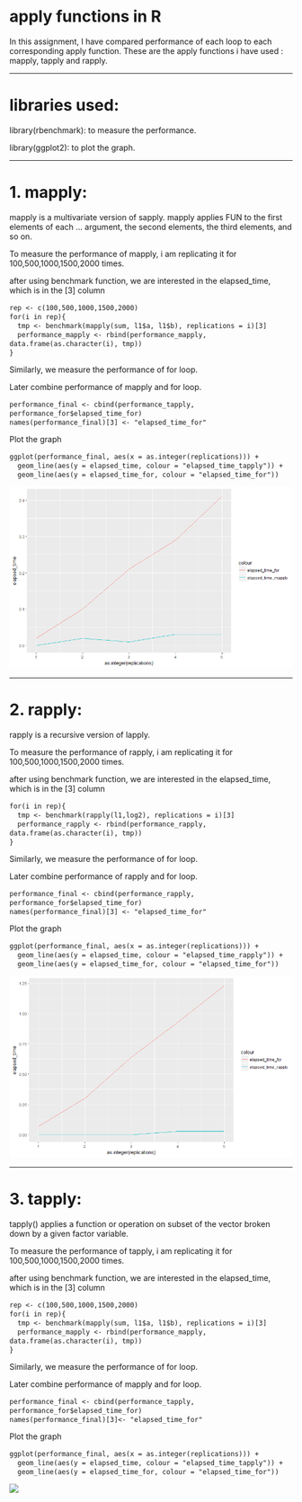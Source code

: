 # apply functions in R

In this assignment, I have compared performance of each loop to each corresponding apply function.
These are the apply functions i have used : mapply, tapply and rapply.


-----

# libraries used: 
library(rbenchmark): to measure the performance.

library(ggplot2): to plot the graph.


--------

# 1. mapply:
mapply is a multivariate version of sapply. mapply applies FUN to the first elements of each … argument, the second elements, the third elements, and so on. 

To measure the performance of mapply, i am replicating it for 100,500,1000,1500,2000 times.

after using benchmark function, we are interested in the elapsed_time, which is in the [3] column
```
rep <- c(100,500,1000,1500,2000)
for(i in rep){
  tmp <- benchmark(mapply(sum, l1$a, l1$b), replications = i)[3]
  performance_mapply <- rbind(performance_mapply, data.frame(as.character(i), tmp))
}
```
Similarly, we measure the performance of for loop.

Later combine performance of mapply and for loop.
```
performance_final <- cbind(performance_tapply, performance_for$elapsed_time_for)
names(performance_final)[3] <- "elapsed_time_for"
```
Plot the graph
```
ggplot(performance_final, aes(x = as.integer(replications))) + 
  geom_line(aes(y = elapsed_time, colour = "elapsed_time_tapply")) + 
  geom_line(aes(y = elapsed_time_for, colour = "elapsed_time_for"))
```
![](images/mapply_plot.png)

-------
# 2. rapply:
rapply is a recursive version of lapply.

To measure the performance of rapply, i am replicating it for 100,500,1000,1500,2000 times.

after using benchmark function, we are interested in the elapsed_time, which is in the [3] column
```
for(i in rep){
  tmp <- benchmark(rapply(l1,log2), replications = i)[3]
  performance_rapply <- rbind(performance_rapply, data.frame(as.character(i), tmp))
}
```
Similarly, we measure the performance of for loop.

Later combine performance of rapply and for loop.
```
performance_final <- cbind(performance_rapply, performance_for$elapsed_time_for)
names(performance_final)[3] <- "elapsed_time_for"

```
Plot the graph
```
ggplot(performance_final, aes(x = as.integer(replications))) + 
  geom_line(aes(y = elapsed_time, colour = "elapsed_time_rapply")) + 
  geom_line(aes(y = elapsed_time_for, colour = "elapsed_time_for"))
```
![](images/rapply_plot.png)

-------

# 3. tapply:
tapply() applies a function or operation on subset of the vector broken down by a given factor variable. 

To measure the performance of tapply, i am replicating it for 100,500,1000,1500,2000 times.

after using benchmark function, we are interested in the elapsed_time, which is in the [3] column
```
rep <- c(100,500,1000,1500,2000)
for(i in rep){
  tmp <- benchmark(mapply(sum, l1$a, l1$b), replications = i)[3]
  performance_mapply <- rbind(performance_mapply, data.frame(as.character(i), tmp))
}
```
Similarly, we measure the performance of for loop.

Later combine performance of mapply and for loop.
```
performance_final <- cbind(performance_tapply, performance_for$elapsed_time_for)
names(performance_final)[3]<- "elapsed_time_for"
```
Plot the graph
```
ggplot(performance_final, aes(x = as.integer(replications))) + 
  geom_line(aes(y = elapsed_time, colour = "elapsed_time_tapply")) + 
  geom_line(aes(y = elapsed_time_for, colour = "elapsed_time_for"))
```
![](tapply_plot.jpeg)



